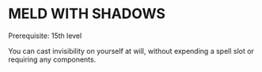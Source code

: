 # MELD WITH SHADOWS

Prerequisite: 15th level

You can cast invisibility on yourself at will, without expending a spell slot or requiring any components.